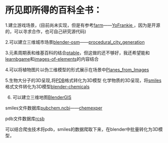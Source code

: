# 所见即所得的百科全书：

1.建立游戏场景，(目前尚未实现，但是有参考[farm](https://www.blend4web.com/apps/farm/farm.html?v=38ccd4be9c93b16cff5d8018746261bb)——[YoFrankie ](https://apricot.blender.org/)，因为是开源的，可以寻求合作，也可自己研究源代码)

2.可以建立三维城市场景[blender-osm](https://github.com/vvoovv/blender-osm/)——[procedural_city_generation](https://github.com/josauder/procedural_city_generation)

3.元素周期表和维基百科的结合[ptable](https://www.ptable.com/)，但这做的还不够好，我还希望能和[learnbgame](http://www.learnbgame.com/)和[images-of-elements](http://images-of-elements.com/)的内容结合

4.可以将植物图片以伪三维模型的形式展示在场景中[Planes_from_Images](https://wiki.blender.org/index.php/Extensions:2.6/Py/Scripts/Add_Mesh/Planes_from_Images)

5.生物大分子的3D呈现,将[PDB]()格式转化为3D模型
化学物质的3D呈现，将[smiles](http://opensmiles.org/spec/open-smiles.html)格式文件转化为3D模型[blender-chemicals](https://github.com/patrickfuller/blender-chemicals)

6. 可以建立三维地图[BlenderGIS](https://github.com/domlysz/BlenderGIS)


smiles文件数据库[pubchem.ncbi](https://pubchem.ncbi.nlm.nih.gov/search/search.cgi)——[chemexper](http://www.chemexper.com/index.shtml)

pdb文件数据库[rcsb](https://www.rcsb.org/)

可以结合爬虫技术将pdb，smiles的数据爬取下来，在blender中批量转化为3D模型，

	